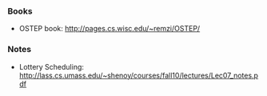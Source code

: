 ### Books
* OSTEP book: http://pages.cs.wisc.edu/~remzi/OSTEP/

### Notes
* Lottery Scheduling: http://lass.cs.umass.edu/~shenoy/courses/fall10/lectures/Lec07_notes.pdf
